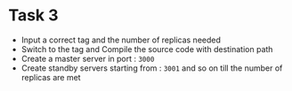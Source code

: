 # Task 3
- Input a correct tag and the number of replicas needed
- Switch to the tag and Compile the source code with destination path
- Create a master server in port : `3000`
- Create standby servers starting from : `3001` and so on till the number of replicas are met